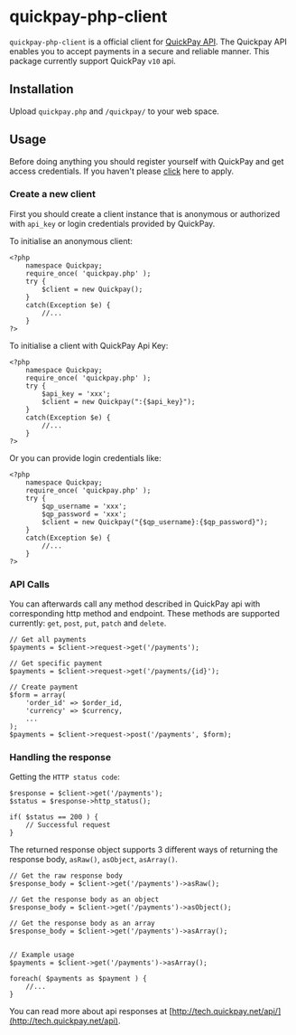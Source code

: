 quickpay-php-client
======================


`quickpay-php-client` is a official client for [QuickPay API](http://tech.quickpay.net/api). The Quickpay API enables you to accept payments in a secure and reliable manner. This package currently support QuickPay `v10` api.

## Installation
Upload `quickpay.php` and `/quickpay/` to your web space.

## Usage

Before doing anything you should register yourself with QuickPay and get access credentials. If you haven't please [click](https://quickpay.net/) here to apply.

### Create a new client

First you should create a client instance that is anonymous or authorized with `api_key` or login credentials provided by QuickPay. 

To initialise an anonymous client:

```php5
<?php
    namespace Quickpay;
    require_once( 'quickpay.php' );
    try {
        $client = new Quickpay();
    }
    catch(Exception $e) {
        //...
    }
?>
```

To initialise a client with QuickPay Api Key:

```php5
<?php
    namespace Quickpay;
    require_once( 'quickpay.php' );
    try {
        $api_key = 'xxx';
        $client = new Quickpay(":{$api_key}");
    }
    catch(Exception $e) {
        //...
    }
?>
```

Or you can provide login credentials like:

```php5
<?php
    namespace Quickpay;
    require_once( 'quickpay.php' );
    try {
        $qp_username = 'xxx';
        $qp_password = 'xxx';
        $client = new Quickpay("{$qp_username}:{$qp_password}");
    }
    catch(Exception $e) {
        //...
    }
?>
```


### API Calls

You can afterwards call any method described in QuickPay api with corresponding http method and endpoint. These methods are supported currently: `get`, `post`, `put`, `patch` and `delete`.

```php5
// Get all payments
$payments = $client->request->get('/payments');

// Get specific payment
$payments = $client->request->get('/payments/{id}');

// Create payment
$form = array(
    'order_id' => $order_id,
    'currency' => $currency,
    ...
);
$payments = $client->request->post('/payments', $form);
```

### Handling the response
Getting the `HTTP status code`:

```php5
$response = $client->get('/payments');
$status = $response->http_status();

if( $status == 200 ) {
    // Successful request
}
```

The returned response object supports 3 different ways of returning the response body, `asRaw()`, `asObject`, `asArray()`.

```php5
// Get the raw response body
$response_body = $client->get('/payments')->asRaw();

// Get the response body as an object
$response_body = $client->get('/payments')->asObject();

// Get the response body as an array
$response_body = $client->get('/payments')->asArray();


// Example usage
$payments = $client->get('/payments')->asArray();

foreach( $payments as $payment ) {
    //...
}

```

You can read more about api responses at [http://tech.quickpay.net/api/](http://tech.quickpay.net/api).